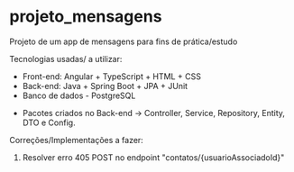 # projeto_mensagens
Projeto de um app de mensagens para fins de prática/estudo

Tecnologias usadas/ a utilizar: 
- Front-end: Angular + TypeScript + HTML + CSS  
- Back-end: Java + Spring Boot + JPA + JUnit
- Banco de dados - PostgreSQL

* Pacotes criados no Back-end -> Controller, Service, Repository, Entity, DTO e Config.

Correções/Implementações a fazer:
1. Resolver erro 405 POST no endpoint "contatos/{usuarioAssociadoId}"
